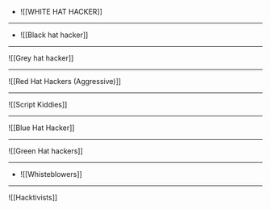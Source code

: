 

-  ![[WHITE HAT HACKER]]
***


-  ![[Black hat hacker]]
***


![[Grey hat hacker]]
***



![[Red Hat Hackers (Aggressive)]]

***


![[Script Kiddies]]

***

![[Blue Hat Hacker]]

***


![[Green Hat hackers]]

***

- ![[Whisteblowers]]
***


![[Hacktivists]]